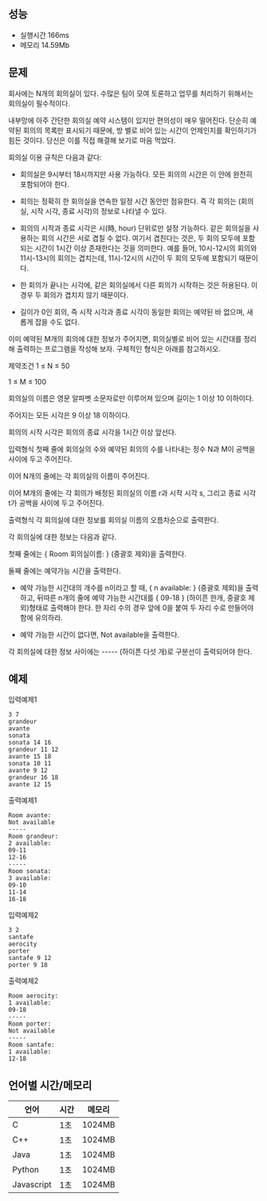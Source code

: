 ## 성능
- 실행시간
166ms
- 메모리
14.59Mb

## 문제


회사에는 N개의 회의실이 있다. 수많은 팀이 모여 토론하고 업무를 처리하기 위해서는 회의실이 필수적이다.



내부망에 아주 간단한 회의실 예약 시스템이 있지만 편의성이 매우 떨어진다. 단순히 예약된 회의의 목록만 표시되기 때문에, 방 별로 비어 있는 시간이 언제인지를 확인하기가 힘든 것이다. 당신은 이를 직접 해결해 보기로 마음 먹었다.



회의실 이용 규칙은 다음과 같다:



- 회의실은 9시부터 18시까지만 사용 가능하다. 모든 회의의 시간은 이 안에 완전히 포함되어야 한다.

- 회의는 정확히 한 회의실을 연속한 일정 시간 동안만 점유한다. 즉 각 회의는 (회의실, 시작 시각, 종료 시각)의 정보로 나타낼 수 있다.

- 회의의 시작과 종료 시각은 시(時, hour) 단위로만 설정 가능하다. 같은 회의실을 사용하는 회의 시간은 서로 겹칠 수 없다. 여기서 겹친다는 것은, 두 회의 모두에 포함되는 시간이 1시간 이상 존재한다는 것을 의미한다. 예를 들어, 10시-12시의 회의와 11시-13시의 회의는 겹치는데, 11시-12시의 시간이 두 회의 모두에 포함되기 때문이다.

- 한 회의가 끝나는 시각에, 같은 회의실에서 다른 회의가 시작하는 것은 허용된다. 이 경우 두 회의가 겹치지 않기 때문이다.

- 길이가 0인 회의, 즉 시작 시각과 종료 시각이 동일한 회의는 예약된 바 없으며, 새롭게 잡을 수도 없다.



이미 예약된 M개의 회의에 대한 정보가 주어지면, 회의실별로 비어 있는 시간대를 정리해 출력하는 프로그램을 작성해 보자. 구체적인 형식은 아래를 참고하시오.

제약조건
1 ≤ N ≤ 50

1 ≤ M ≤ 100

회의실의 이름은 영문 알파벳 소문자로만 이루어져 있으며 길이는 1 이상 10 이하이다.

주어지는 모든 시각은 9 이상 18 이하이다.

회의의 시작 시각은 회의의 종료 시각을 1시간 이상 앞선다.

입력형식
첫째 줄에 회의실의 수와 예약된 회의의 수를 나타내는 정수 N과 M이 공백을 사이에 두고 주어진다.

이어 N개의 줄에는 각 회의실의 이름이 주어진다.

이어 M개의 줄에는 각 회의가 배정된 회의실의 이름 r과 시작 시각 s, 그리고 종료 시각 t가 공백을 사이에 두고 주어진다.

출력형식
각 회의실에 대한 정보를 회의실 이름의 오름차순으로 출력한다.



각 회의실에 대한 정보는 다음과 같다.

첫째 줄에는 { Room 회의실이름: } (중괄호 제외)을 출력한다.

둘째 줄에는 예약가능 시간을 출력한다.

- 예약 가능한 시간대의 개수를 n이라고 할 때, { n available: } (중괄호 제외)을 출력하고, 뒤따른 n개의 줄에 예약 가능한 시간대를 { 09-18 } (하이픈 한개, 중괄호 제외)형태로 출력해야 한다. 한 자리 수의 경우 앞에 0을 붙여 두 자리 수로 만들어야 함에 유의하라.

- 예약 가능한 시간이 없다면, Not available을 출력한다.



각 회의실에 대한 정보 사이에는 ----- (하이픈 다섯 개)로 구분선이 출력되어야 한다.

## 예제

입력예제1
```
3 7
grandeur
avante
sonata
sonata 14 16
grandeur 11 12
avante 15 18
sonata 10 11
avante 9 12
grandeur 16 18
avante 12 15
```
출력예제1
```
Room avante:
Not available
-----
Room grandeur:
2 available:
09-11
12-16
-----
Room sonata:
3 available:
09-10
11-14
16-18
```
입력예제2
```
3 2
santafe
aerocity
porter
santafe 9 12
porter 9 18
```
출력예제2
```
Room aerocity:
1 available:
09-18
-----
Room porter:
Not available
-----
Room santafe:
1 available:
12-18
```

## 언어별 시간/메모리
|언어	|시간	|메모리|
|------|---|---|
|C	|1초	|1024MB|
|C++	|1초|	1024MB|
|Java	|1초	|1024MB|
|Python	|1초|	1024MB|
|Javascript	|1초|	1024MB|
